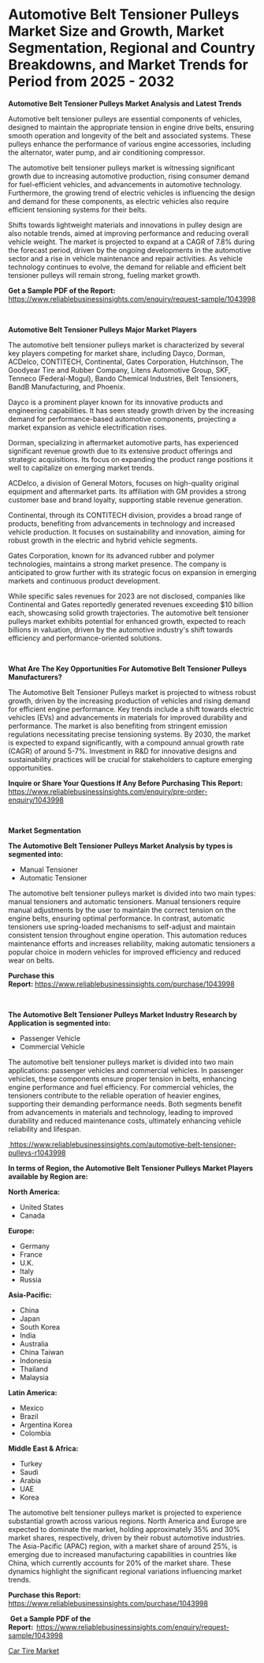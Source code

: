 <p><h1>Automotive Belt Tensioner Pulleys Market Size and Growth, Market Segmentation, Regional and Country Breakdowns, and Market Trends for Period from 2025 -  2032</h1></p><p><strong>Automotive Belt Tensioner Pulleys Market Analysis and Latest Trends</strong></p>
<p><p>Automotive belt tensioner pulleys are essential components of vehicles, designed to maintain the appropriate tension in engine drive belts, ensuring smooth operation and longevity of the belt and associated systems. These pulleys enhance the performance of various engine accessories, including the alternator, water pump, and air conditioning compressor. </p><p>The automotive belt tensioner pulleys market is witnessing significant growth due to increasing automotive production, rising consumer demand for fuel-efficient vehicles, and advancements in automotive technology. Furthermore, the growing trend of electric vehicles is influencing the design and demand for these components, as electric vehicles also require efficient tensioning systems for their belts. </p><p>Shifts towards lightweight materials and innovations in pulley design are also notable trends, aimed at improving performance and reducing overall vehicle weight. The market is projected to expand at a CAGR of 7.8% during the forecast period, driven by the ongoing developments in the automotive sector and a rise in vehicle maintenance and repair activities. As vehicle technology continues to evolve, the demand for reliable and efficient belt tensioner pulleys will remain strong, fueling market growth.</p></p>
<p><strong>Get a Sample PDF of the Report:&nbsp;</strong> <a href="https://www.reliablebusinessinsights.com/enquiry/request-sample/1043998?utm_campaign=3568&utm_medium=2&utm_source=Github&utm_content=ia&utm_term=30032025&utm_id=automotive-belt-tensioner-pulleys">https://www.reliablebusinessinsights.com/enquiry/request-sample/1043998</a></p>
<p>&nbsp;</p>
<p><strong>Automotive Belt Tensioner Pulleys Major Market Players</strong></p>
<p><p>The automotive belt tensioner pulleys market is characterized by several key players competing for market share, including Dayco, Dorman, ACDelco, CONTITECH, Continental, Gates Corporation, Hutchinson, The Goodyear Tire and Rubber Company, Litens Automotive Group, SKF, Tenneco (Federal-Mogul), Bando Chemical Industries, Belt Tensioners, BandB Manufacturing, and Phoenix.</p><p>Dayco is a prominent player known for its innovative products and engineering capabilities. It has seen steady growth driven by the increasing demand for performance-based automotive components, projecting a market expansion as vehicle electrification rises.</p><p>Dorman, specializing in aftermarket automotive parts, has experienced significant revenue growth due to its extensive product offerings and strategic acquisitions. Its focus on expanding the product range positions it well to capitalize on emerging market trends.</p><p>ACDelco, a division of General Motors, focuses on high-quality original equipment and aftermarket parts. Its affiliation with GM provides a strong customer base and brand loyalty, supporting stable revenue generation.</p><p>Continental, through its CONTITECH division, provides a broad range of products, benefiting from advancements in technology and increased vehicle production. It focuses on sustainability and innovation, aiming for robust growth in the electric and hybrid vehicle segments.</p><p>Gates Corporation, known for its advanced rubber and polymer technologies, maintains a strong market presence. The company is anticipated to grow further with its strategic focus on expansion in emerging markets and continuous product development.</p><p>While specific sales revenues for 2023 are not disclosed, companies like Continental and Gates reportedly generated revenues exceeding $10 billion each, showcasing solid growth trajectories. The automotive belt tensioner pulleys market exhibits potential for enhanced growth, expected to reach billions in valuation, driven by the automotive industry's shift towards efficiency and performance-oriented solutions.</p></p>
<p>&nbsp;</p>
<p><strong>What Are The Key Opportunities For Automotive Belt Tensioner Pulleys Manufacturers?</strong></p>
<p><p>The Automotive Belt Tensioner Pulleys market is projected to witness robust growth, driven by the increasing production of vehicles and rising demand for efficient engine performance. Key trends include a shift towards electric vehicles (EVs) and advancements in materials for improved durability and performance. The market is also benefiting from stringent emission regulations necessitating precise tensioning systems. By 2030, the market is expected to expand significantly, with a compound annual growth rate (CAGR) of around 5-7%. Investment in R&D for innovative designs and sustainability practices will be crucial for stakeholders to capture emerging opportunities.</p></p>
<p><strong>Inquire or Share Your Questions If Any Before Purchasing This Report:</strong> <a href="https://www.reliablebusinessinsights.com/enquiry/pre-order-enquiry/1043998?utm_campaign=3568&utm_medium=2&utm_source=Github&utm_content=ia&utm_term=30032025&utm_id=automotive-belt-tensioner-pulleys">https://www.reliablebusinessinsights.com/enquiry/pre-order-enquiry/1043998</a></p>
<p>&nbsp;</p>
<p><strong>Market Segmentation</strong></p>
<p><strong>The Automotive Belt Tensioner Pulleys Market Analysis by types is segmented into:</strong></p>
<p><ul><li>Manual Tensioner</li><li>Automatic Tensioner</li></ul></p>
<p><p>The automotive belt tensioner pulleys market is divided into two main types: manual tensioners and automatic tensioners. Manual tensioners require manual adjustments by the user to maintain the correct tension on the engine belts, ensuring optimal performance. In contrast, automatic tensioners use spring-loaded mechanisms to self-adjust and maintain consistent tension throughout engine operation. This automation reduces maintenance efforts and increases reliability, making automatic tensioners a popular choice in modern vehicles for improved efficiency and reduced wear on belts.</p></p>
<p><strong>Purchase this Report:&nbsp;</strong><a href="https://www.reliablebusinessinsights.com/purchase/1043998?utm_campaign=3568&utm_medium=2&utm_source=Github&utm_content=ia&utm_term=30032025&utm_id=automotive-belt-tensioner-pulleys">https://www.reliablebusinessinsights.com/purchase/1043998</a></p>
<p>&nbsp;</p>
<p><strong>The Automotive Belt Tensioner Pulleys Market Industry Research by Application is segmented into:</strong></p>
<p><ul><li>Passenger Vehicle</li><li>Commercial Vehicle</li></ul></p>
<p><p>The automotive belt tensioner pulleys market is divided into two main applications: passenger vehicles and commercial vehicles. In passenger vehicles, these components ensure proper tension in belts, enhancing engine performance and fuel efficiency. For commercial vehicles, the tensioners contribute to the reliable operation of heavier engines, supporting their demanding performance needs. Both segments benefit from advancements in materials and technology, leading to improved durability and reduced maintenance costs, ultimately enhancing vehicle reliability and lifespan.</p></p>
<p><a href="https://www.reliablebusinessinsights.com/automotive-belt-tensioner-pulleys-r1043998?utm_campaign=3568&utm_medium=2&utm_source=Github&utm_content=ia&utm_term=30032025&utm_id=automotive-belt-tensioner-pulleys">&nbsp;https://www.reliablebusinessinsights.com/automotive-belt-tensioner-pulleys-r1043998</a></p>
<p><strong>In terms of Region, the Automotive Belt Tensioner Pulleys Market Players available by Region are:</strong></p>
<p>
    <p> <strong> North America: </strong>
        <ul>
            <li>United States</li>
            <li>Canada</li>
        </ul>
        </p> 
    <p> <strong> Europe: </strong>
        <ul>
            <li>Germany</li>
            <li>France</li>
            <li>U.K.</li>
            <li>Italy</li>
            <li>Russia</li>
        </ul>
        </p> 
    <p> <strong> Asia-Pacific: </strong>
        <ul>
            <li>China</li>
            <li>Japan</li>
            <li>South Korea</li>
            <li>India</li>
            <li>Australia</li>
            <li>China Taiwan</li>
            <li>Indonesia</li>
            <li>Thailand</li>
            <li>Malaysia</li>
        </ul>
        </p> 
    <p> <strong> Latin America: </strong>
        <ul>
            <li>Mexico</li>
            <li>Brazil</li>
            <li>Argentina Korea</li>
            <li>Colombia</li>
        </ul>
        </p> 
    <p> <strong> Middle East & Africa: </strong>
        <ul>
            <li>Turkey</li>
            <li>Saudi</li>
            <li>Arabia</li>
            <li>UAE</li>
            <li>Korea</li>
        </ul>
    </p>
    </p>
<p><p>The automotive belt tensioner pulleys market is projected to experience substantial growth across various regions. North America and Europe are expected to dominate the market, holding approximately 35% and 30% market shares, respectively, driven by their robust automotive industries. The Asia-Pacific (APAC) region, with a market share of around 25%, is emerging due to increased manufacturing capabilities in countries like China, which currently accounts for 20% of the market share. These dynamics highlight the significant regional variations influencing market trends.</p></p>
<p><strong>Purchase this Report: </strong><a href="https://www.reliablebusinessinsights.com/purchase/1043998?utm_campaign=3568&utm_medium=2&utm_source=Github&utm_content=ia&utm_term=30032025&utm_id=automotive-belt-tensioner-pulleys">https://www.reliablebusinessinsights.com/purchase/1043998</a></p>
<p>&nbsp;<strong>Get a Sample PDF of the Report:&nbsp;&nbsp;</strong><a href="https://www.reliablebusinessinsights.com/enquiry/request-sample/1043998?utm_campaign=3568&utm_medium=2&utm_source=Github&utm_content=ia&utm_term=30032025&utm_id=automotive-belt-tensioner-pulleys">https://www.reliablebusinessinsights.com/enquiry/request-sample/1043998</a></p>
<p><strong></strong></p>
<p><p><a href="https://github.com/weisonmanych/Market-Research-Report-List-1/blob/main/car-tire-market.md?utm_campaign=3568&utm_medium=2&utm_source=Github&utm_content=ia&utm_term=30032025&utm_id=automotive-belt-tensioner-pulleys">Car Tire Market</a></p></p>